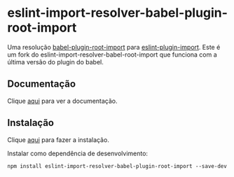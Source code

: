 # eslint-import-resolver-babel-plugin-root-import

Uma resolução [babel-plugin-root-import](babel-plugin-root-import.md) para [eslint-plugin-import](eslint-plugin-import.md). Este é um fork do eslint-import-resolver-babel-root-import que funciona com a última versão do plugin do babel.

## Documentação

Clique [aqui](https://github.com/unconfident/eslint-import-resolver-babel-plugin-root-import) para ver a documentação.

## Instalação

Clique [aqui](https://www.npmjs.com/package/eslint-import-resolver-babel-plugin-root-import) para fazer a instalação.

Instalar como dependência de desenvolvimento:

```
npm install eslint-import-resolver-babel-plugin-root-import --save-dev
```
